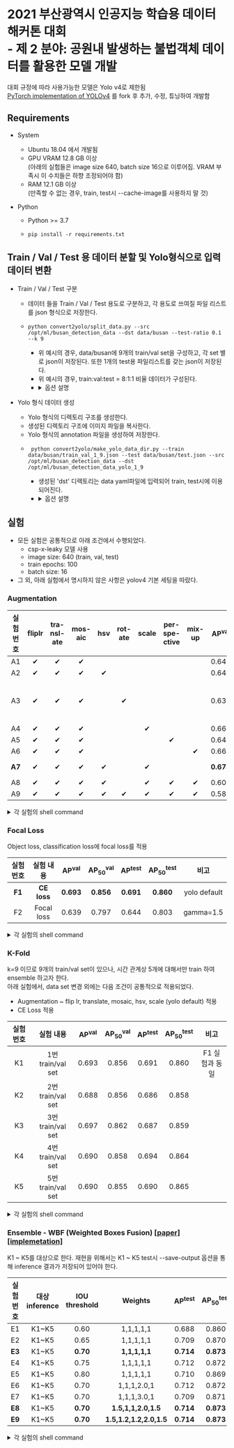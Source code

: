 # 2021 부산광역시 인공지능 학습용 데이터 해커톤 대회<br/>- 제 2 분야: 공원내 발생하는 불법객체 데이터를 활용한 모델 개발
대회 규정에 따라 사용가능한 모델은 Yolo v4로 제한됨<br>
[PyTorch implementation of YOLOv4](https://github.com/WongKinYiu/PyTorch_YOLOv4) 를 fork 후 추가, 수정, 튜닝하여 개발함


## Requirements
- System
  - Ubuntu 18.04 에서 개발됨
  - GPU VRAM 12.8 GB 이상<br/>(아래의 실험들은 image size 640, batch size 16으로 이루어짐. VRAM 부족시 이 수치들은 하향 조정되어야 함)
  - RAM 12.1 GB 이상 <br/>(만족할 수 없는 경우, train, test시 --cache-image를 사용하지 말 것) 

- Python
  - Python >= 3.7
  - ```shell
    pip install -r requirements.txt
    ```

  
## Train / Val / Test 용 데이터 분할 및 Yolo형식으로 입력 데이터 변환 
- Train / Val / Test 구분
  - 데이터 들을 Train / Val / Test 용도로 구분하고, 각 용도로 쓰여질 파일 리스트를 json 형식으로 저장한다.
  - ```shell
    python convert2yolo/split_data.py --src /opt/ml/busan_detection_data --dst data/busan --test-ratio 0.1 --k 9
    ```
    - 위 예시의 경우, data/busan에 9개의 train/val set을 구성하고, 각 set 별로 json이 저장된다. 또한 1개의 test용 파일리스트를 갖는 json이 저장된다.
    - 위 예시의 경우, train:val:test = 8:1:1 비율 데이터가 구성된다.
    - <details><summary>옵션 설명</summary>
      - src: 대회 제공 원본 데이터가 저장된 경로
      - dst: 파일 리스트 json이 저정될 경로
      - test-ratio: 전체 데이터 중 test용으로 쓰일 비율
      - k: test용 이외의 데이터는 k-fold 방식으로 train/val로 나뉜다. 그 때의 k
      - seed: 데이터 shuffle 시 쓰이는 seed
      </details>
    
- Yolo 형식 데이터 생성
  - Yolo 형식의 디렉토리 구조를 생성한다.
  - 생성된 디렉토리 구조에 이미지 파일을 복사한다.
  - Yolo 형식의 annotation 파일을 생성하여 저장한다.
  - ```shell
     python convert2yolo/make_yolo_data_dir.py --train data/busan/train_val_1_9.json --test data/busan/test.json --src /opt/ml/busan_detection_data --dst /opt/ml/busan_detection_data_yolo_1_9
    ```
    - 생성된 'dst' 디렉토리는 data yaml파일에 입력되어 train, test시에 이용되어진다.
    - <details><summary>옵션 설명</summary>
      - train: split_data.py 통해 생성된 train/val set 중 선택된 set의 파일 리스트 json 
      - test: split_data.py 통해 생성된 test 파일 리스트 json
      - src: 대회 제공 원본 데이터가 저장된 경로
      - dst: Yolo 형식 데이터가 저장될 경로
      </details>


## 실험
- 모든 실험은 공통적으로 아래 조건에서 수행되었다.
  - csp-x-leaky 모델 사용
  - image size: 640 (train, val, test)
  - train epochs: 100
  - batch size: 16
- 그 외, 아래 실험에서 명시하지 않은 사항은 yolov4 기본 세팅을 따랐다.

### Augmentation

|실험 번호|fliplr|tra-nsl-ate|mos-aic|hsv|rot-ate|scale|per-spe-ctive|mix-up|AP<sup>val</sup>| AP<sub>50</sub><sup>val</sup>|AP<sup>test</sup>| AP<sub>50</sub><sup>test</sup>|비고|
|:---:|:---:|:---:|:---:|:---:|:---:|:---:|:---:|:---:|:---:|:---:|:---:|:---:|:---:|
|A1|✔|✔|✔| | | | | |0.643|0.792|0.652|0.802|baseline|
|A2|✔|✔|✔|✔| | | | |0.645|0.794|0.648|0.801| |
|A3|✔|✔|✔| |✔| | | |0.630|0.811|0.635|0.816|서버 문제로 94 epoch까지만 학습|
|A4|✔|✔|✔| | |✔| | |0.668|0.821|0.675|0.829| |
|A5|✔|✔|✔| | | |✔| |0.643|0.821|0.660|0.830| |
|A6|✔|✔|✔| | | | |✔|0.664|0.816|0.669|0.822| |
|**A7**|✔|✔|✔|✔| |✔| | |**0.673**|**0.826**|**0.681**|**0.832**|yolo default|
|A8|✔|✔|✔|✔| |✔|✔|✔|0.603|0.810|0.624|0.818| |
|A9|✔|✔|✔|✔|✔|✔|✔|✔|0.585|0.810|0.602|0.820| |

<details>
  <summary>각 실험의 shell command</summary>

- 실험 A1 - flip lr, translate, mosaic
  - Train
    ```shell
    python train.py --device 0 --cache-images --batch-size 16 --epochs 100 --img-size 640 640 --data data/busan/park_1_9.yaml --hyp data/busan/hyp_fliplr_t_mosaic.yaml --cfg cfg/yolov4-csp-x-leaky.cfg --weights '' --project busan --name x-leaky_bs16_640_640_flip1r_t_mosaic_100e
    ```
  - Test
    ```shell
    python test.py --device 0 --task test --batch 16 --img 640  --data data/busan/park_1_9.yaml --cfg cfg/yolov4-csp-x-leaky.cfg --names data/busan/park.names --weights busan/x-leaky_bs16_640_640_flip1r_t_mosaic_100e/weights/best_ap.pt --project busan --name x-leaky_bs16_640_640_flip1r_t_mosaic_100e_best_ap
    ```
- 실험 A2 - flip lr, translate, mosaic, hsv
  - Train
    ```shell
    python train.py --device 0 --cache-images --batch-size 16 --epochs 100 --img-size 640 640 --data data/busan/park_1_9.yaml --hyp data/busan/hyp_fliplr_t_mosaic_hsv.yaml --cfg cfg/yolov4-csp-x-leaky.cfg --weights '' --project busan --name x-leaky_bs16_640_640_flip1r_t_mosaic_hsv_100e
    ```
  - Test
    ```shell
    python test.py --device 0 --task test --batch 16 --img 640  --data data/busan/park_1_9.yaml --cfg cfg/yolov4-csp-x-leaky.cfg --names data/busan/park.names --weights busan/x-leaky_bs16_640_640_flip1r_t_mosaic_hsv_100e/weights/best_ap.pt --project busan --name x-leaky_bs16_640_640_flip1r_t_mosaic_hsv_100e_best_ap
    ```
- 실험 A3 - flip lr, translate, mosaic, rotate
  - Train
    ```shell
    python train.py --device 0 --cache-images --batch-size 16 --epochs 100 --img-size 640 640 --data data/busan/park_1_9.yaml --hyp data/busan/hyp_fliplr_t_mosaic_rotate.yaml --cfg cfg/yolov4-csp-x-leaky.cfg --weights '' --project busan --name x-leaky_bs16_640_640_flip1r_t_mosaic_rotate_100e
    ```
  - test
    ```shell
    python test.py --device 0 --task test --batch 16 --img 640  --data data/busan/park_1_9.yaml --cfg cfg/yolov4-csp-x-leaky.cfg --names data/busan/park.names --weights busan/x-leaky_bs16_640_640_flip1r_t_mosaic_rotate_100e/weights/best_ap.pt --project busan --name x-leaky_bs16_640_640_flip1r_t_mosaic_rotate_100e_best_ap
    ```
- 실험 A4 - flip lr, translate, mosaic, scale
  - Train
    ```shell
    python train.py --device 0 --cache-images --batch-size 16 --epochs 100 --img-size 640 640 --data data/busan/park_1_9.yaml --hyp data/busan/hyp_fliplr_t_mosaic_scale.yaml --cfg cfg/yolov4-csp-x-leaky.cfg --weights '' --project busan --name x-leaky_bs16_640_640_flip1r_t_mosaic_scale_100e
    ```
  - Test
    ```shell
    python test.py --device 0 --task test --batch 16 --img 640  --data data/busan/park_1_9.yaml --cfg cfg/yolov4-csp-x-leaky.cfg --names data/busan/park.names --weights busan/x-leaky_bs16_640_640_flip1r_t_mosaic_scale_100e/weights/best_ap.pt --project busan --name x-leaky_bs16_640_640_flip1r_t_mosaic_scale_100e_best_ap
    ```
- 실험 A5 - flip lr, translate, mosaic, perspective
  - Train
    ```shell
    python train.py --device 0 --cache-images --batch-size 16 --epochs 100 --img-size 640 640 --data data/busan/park_1_9.yaml --hyp data/busan/hyp_fliplr_t_mosaic_per.yaml --cfg cfg/yolov4-csp-x-leaky.cfg --weights '' --project busan --name x-leaky_bs16_640_640_flip1r_t_mosaic_per_100e
    ```
  - Test
    ```shell
    python test.py --device 0 --task test --batch 16 --img 640  --data data/busan/park_1_9.yaml --cfg cfg/yolov4-csp-x-leaky.cfg --names data/busan/park.names --weights busan/x-leaky_bs16_640_640_flip1r_t_mosaic_per_100e/weights/best_ap.pt --project busan --name x-leaky_bs16_640_640_flip1r_t_mosaic_per_100e_best_ap
    ```
- 실험 A6 - flip lr, translate, mosaic, mixup
  - Train
    ```shell
    python train.py --device 0 --cache-images --batch-size 16 --epochs 100 --img-size 640 640 --data data/busan/park_1_9.yaml --hyp data/busan/hyp_fliplr_t_mosaic_mixup.yaml --cfg cfg/yolov4-csp-x-leaky.cfg --weights '' --project busan --name x-leaky_bs16_640_640_flip1r_t_mosaic_mixup_100e
    ```
  - Test
    ```shell
    python test.py --device 0 --task test --batch 16 --img 640  --data data/busan/park_1_9.yaml --cfg cfg/yolov4-csp-x-leaky.cfg --names data/busan/park.names --weights busan/x-leaky_bs16_640_640_flip1r_t_mosaic_mixup_100e/weights/best_ap.pt --project busan --name x-leaky_bs16_640_640_flip1r_t_mosaic_mixup_100e_best_ap
    ```
- 실험 A7 - flip lr, translate, mosaic, hsv, scale
  - Train
    ```shell
    python train.py --device 0 --cache-images --batch-size 16 --epochs 100 --img-size 640 640 --data data/busan/park_1_9.yaml --hyp data/busan/hyp_yolo_default.yaml --cfg cfg/yolov4-csp-x-leaky.cfg --weights '' --project busan --name x-leaky_bs16_640_640_flip1r_t_mosaic_hsv_scale_yolo_default_100e
    ```
  - Test
    ```shell
    python test.py --device 0 --task test --batch 16 --img 640  --data data/busan/park_1_9.yaml --cfg cfg/yolov4-csp-x-leaky.cfg --names data/busan/park.names --weights busan/x-leaky_bs16_640_640_flip1r_t_mosaic_hsv_scale_yolo_default_100e/weights/best_ap.pt --project busan --name x-leaky_bs16_640_640_flip1r_t_mosaic_hsv_scale_yolo_default_100e_best_ap
    ```
- 실험 A8 - flip lr, translate, mosaic, hsv, scale, perspective, mixup
  - Train
    ```shell
    python train.py --device 0 --cache-images --batch-size 16 --epochs 100 --img-size 640 640 --data data/busan/park_1_9.yaml --hyp data/busan/hyp_all_aug_except_rotate.yaml --cfg cfg/yolov4-csp-x-leaky.cfg --weights '' --project busan --name x-leaky_bs16_640_640_all_aug_except_rotate_100e
    ```
  - Test
    ```shell
    python test.py --device 0 --task test --batch 16 --img 640  --data data/busan/park_1_9.yaml --cfg cfg/yolov4-csp-x-leaky.cfg --names data/busan/park.names --weights busan/x-leaky_bs16_640_640_all_aug_except_rotate_100e/weights/best_ap.pt --project busan --name x-leaky_bs16_640_640_all_aug_except_rotate_100e_best_ap
    ```
- 실험 A9 - flip lr, translate, mosaic, hsv, rotate, scale, perspective, mixup
  - Train
    ```shell
    python train.py --device 0 --cache-images --batch-size 16 --epochs 100 --img-size 640 640 --data data/busan/park_1_9.yaml --hyp data/busan/hyp_all_aug.yaml --cfg cfg/yolov4-csp-x-leaky.cfg --weights '' --project busan --name x-leaky_bs16_640_640_all_aug_100e
    ```
  - Test
    ```shell
    python test.py --device 0 --task test --batch 16 --img 640  --data data/busan/park_1_9.yaml --cfg cfg/yolov4-csp-x-leaky.cfg --names data/busan/park.names --weights busan/x-leaky_bs16_640_640_all_aug_100e/weights/best_ap.pt --project busan --name x-leaky_bs16_640_640_all_aug_100e_best_ap
    ```
</details>

### Focal Loss
Object loss, classification loss에 focal loss를 적용

|실험 번호|실험 내용|AP<sup>val</sup>| AP<sub>50</sub><sup>val</sup>|AP<sup>test</sup>| AP<sub>50</sub><sup>test</sup>|비고|
|:---:|:---:|:---:|:---:|:---:|:---:|:---:|
|**F1**|**CE loss**|**0.693**|**0.856**|**0.691**|**0.860**|yolo default|
|F2|Focal loss|0.639|0.797|0.644|0.803|gamma=1.5|

<details>
  <summary>각 실험의 shell command</summary>

- 실험 F1 - CE loss
  - train
    ```shell
    python train.py --device 0 --cache-images --batch-size 16 --epochs 100 --img-size 640 640 --data data/busan/park_1_9.yaml --hyp data/busan/hyp_yolo_default.yaml --cfg cfg/yolov4-csp-x-leaky_busan.cfg --weights '' --project busan --name x-leaky_bs16_640_640_ce_loss_100e_13c
    ```
  - test
    ```shell
    python test.py --device 0 --task test --batch 16 --img 640  --data data/busan/park_1_9.yaml --cfg cfg/yolov4-csp-x-leaky_busan.cfg --names data/busan/park.names --weights busan/x-leaky_bs16_640_640_ce_loss_100e_13c/weights/best_ap.pt --project busan --name x-leaky_bs16_640_640_ce_loss_100e_13c_best_ap
    ```
  - 실험 F2 - focal loss
    - train
    ```shell
    python train.py --device 0 --cache-images --batch-size 16 --epochs 100 --img-size 640 640 --data data/busan/park_1_9.yaml --hyp data/busan/hyp_yolo_default_focal.yaml --cfg cfg/yolov4-csp-x-leaky_busan.cfg --weights '' --project busan --name x-leaky_bs16_640_640_focal_loss_100e_13c
    ```
  - test
    ```shell
    python test.py --device 0 --task test --batch 16 --img 640  --data data/busan/park_1_9.yaml --cfg cfg/yolov4-csp-x-leaky_busan.cfg --names data/busan/park.names --weights busan/x-leaky_bs16_640_640_focal_loss_100e_13c/weights/best_ap.pt --project busan --name x-leaky_bs16_640_640_focal_loss_100e_13c_best_ap
    ```
</details>

### K-Fold
k=9 이므로 9개의 train/val set이 있으나, 시간 관계상 5개에 대해서만 train 하여 ensemble 하고자 한다.<br/>
아래 실험에서, data set 변경 외에는 다음 조건이 공통적으로 적용되었다. 
- Augmentation ~ flip lr, translate, mosaic, hsv, scale (yolo default) 적용
- CE Loss 적용

|실험 번호|실험 내용|AP<sup>val</sup>| AP<sub>50</sub><sup>val</sup>|AP<sup>test</sup>| AP<sub>50</sub><sup>test</sup>|비고|
|:---:|:---:|:---:|:---:|:---:|:---:|:---:|
|K1|1번 train/val set|0.693|0.856|0.691|0.860|F1 실험과 동일|
|K2|2번 train/val set|0.688|0.856|0.686|0.858| | 
|K3|3번 train/val set|0.697|0.862|0.687|0.859| | 
|K4|4번 train/val set|0.690|0.858|0.694|0.864| |
|K5|5번 train/val set|0.690|0.855|0.690|0.865| |

<details>
  <summary>각 실험의 shell command</summary>

- 실험 K1 - 1번 train/val set
  - train
    ```shell
    python train.py --device 0 --cache-images --batch-size 16 --epochs 100 --img-size 640 640 --data data/busan/park_1_9.yaml --hyp data/busan/hyp_yolo_default.yaml --cfg cfg/yolov4-csp-x-leaky_busan.cfg --weights '' --project busan --name x-leaky_bs16_640_640_k1_100e
    ```
  - test
    ```shell
    python test.py --device 0 --task test --save-output --batch 16 --img 640  --data data/busan/park_1_9.yaml --cfg cfg/yolov4-csp-x-leaky_busan.cfg --names data/busan/park.names --weights busan/x-leaky_bs16_640_640_k1_100e/weights/best_ap.pt --project busan --name x-leaky_bs16_640_640_k1_100e
    ```

- 실험 K2 - 2번 train/val set
  - train
    ```shell
    python train.py --device 0 --cache-images --batch-size 16 --epochs 100 --img-size 640 640 --data data/busan/park_2_9.yaml --hyp data/busan/hyp_yolo_default.yaml --cfg cfg/yolov4-csp-x-leaky_busan.cfg --weights '' --project busan --name x-leaky_bs16_640_640_k2_100e
    ```
  - test
    ```shell
    python test.py --device 0 --task test --save-output --batch 16 --img 640  --data data/busan/park_2_9.yaml --cfg cfg/yolov4-csp-x-leaky_busan.cfg --names data/busan/park.names --weights busan/x-leaky_bs16_640_640_k2_100e/weights/best_ap.pt --project busan --name x-leaky_bs16_640_640_k2_100e
    ```

- 실험 K3 - 3번 train/val set
  - train
    ```shell
    python train.py --device 0 --cache-images --batch-size 16 --epochs 100 --img-size 640 640 --data data/busan/park_3_9.yaml --hyp data/busan/hyp_yolo_default.yaml --cfg cfg/yolov4-csp-x-leaky_busan.cfg --weights '' --project busan --name x-leaky_bs16_640_640_k3_100e
    ```
  - test
    ```shell
    python test.py --device 0 --task test --save-output --batch 16 --img 640  --data data/busan/park_3_9.yaml --cfg cfg/yolov4-csp-x-leaky_busan.cfg --names data/busan/park.names --weights busan/x-leaky_bs16_640_640_k3_100e/weights/best_ap.pt --project busan --name x-leaky_bs16_640_640_k3_100e
    ```

- 실험 K4 - 4번 train/val set
  - train
    ```shell
    python train.py --device 0 --cache-images --batch-size 16 --epochs 100 --img-size 640 640 --data data/busan/park_4_9.yaml --hyp data/busan/hyp_yolo_default.yaml --cfg cfg/yolov4-csp-x-leaky_busan.cfg --weights '' --project busan --name x-leaky_bs16_640_640_k4_100e
    ```
  - test
    ```shell
    python test.py --device 0 --task test --save-output --batch 16 --img 640  --data data/busan/park_4_9.yaml --cfg cfg/yolov4-csp-x-leaky_busan.cfg --names data/busan/park.names --weights busan/x-leaky_bs16_640_640_k4_100e/weights/best_ap.pt --project busan --name x-leaky_bs16_640_640_k4_100e
    ```

- 실험 K5 - 5번 train/val set
  - train
    ```shell
    python train.py --device 0 --cache-images --batch-size 16 --epochs 100 --img-size 640 640 --data data/busan/park_5_9.yaml --hyp data/busan/hyp_yolo_default.yaml --cfg cfg/yolov4-csp-x-leaky_busan.cfg --weights '' --project busan --name x-leaky_bs16_640_640_k5_100e
    ```
  - test
    ```shell
    python test.py --device 0 --task test --save-output --batch 16 --img 640  --data data/busan/park_5_9.yaml --cfg cfg/yolov4-csp-x-leaky_busan.cfg --names data/busan/park.names --weights busan/x-leaky_bs16_640_640_k5_100e/weights/best_ap.pt --project busan --name x-leaky_bs16_640_640_k5_100e
    ```
</details>
  
### Ensemble - WBF (Weighted Boxes Fusion) [[paper]](https://arxiv.org/abs/1910.13302) [[implemetation]](https://github.com/ZFTurbo/Weighted-Boxes-Fusion)
K1 ~ K5를 대상으로 한다. 재현을 위해서는 K1 ~ K5 test시 --save-output 옵션을 통해 inference 결과가 저장되어 있어야 한다.

|실험 번호|대상 inference|IOU threshold|Weights|AP<sup>test</sup>| AP<sub>50</sub><sup>test</sup>|비고|
|:---:|:---:|:---:|:---:|:---:|:---:|:---:|
|E1|K1~K5|0.60|1,1,1,1,1|0.688|0.860| |
|E2|K1~K5|0.65|1,1,1,1,1|0.709|0.870| |
|**E3**|K1~K5|**0.70**|**1,1,1,1,1**|**0.714**|**0.873**| |
|E4|K1~K5|0.75|1,1,1,1,1|0.712|0.872| |
|E5|K1~K5|0.80|1,1,1,1,1|0.710|0.869| |
|E6|K1~K5|0.70|1,1,1,2.0,1|0.712|0.872| |
|E7|K1~K5|0.70|1,1,1,3.0,1|0.709|0.871| |
|**E8**|K1~K5|**0.70**|**1.5,1,1,2.0,1.5**|**0.714**|**0.873**| |
|**E9**|K1~K5|**0.70**|**1.5,1.2,1.2,2.0,1.5**|**0.714**|**0.873**| |

<details>
  <summary>각 실험의 shell command</summary>

- 실험 E1
  - ensemble
  ```shell
  python ensemble.py --dst busan/ensemble_iou60_w11111.pkl --iou-thr 0.6 --preds busan/test_best_ap_x-leaky_bs16_640_640_k1_100e/test_best_ap_x-leaky_bs16_640_640_k1_100e_output.pkl busan/test_best_ap_x-leaky_bs16_640_640_k2_100e/test_best_ap_x-leaky_bs16_640_640_k2_100e_output.pkl busan/test_best_ap_x-leaky_bs16_640_640_k3_100e/test_best_ap_x-leaky_bs16_640_640_k3_100e_output.pkl busan/test_best_ap_x-leaky_bs16_640_640_k3_100e/test_best_ap_x-leaky_bs16_640_640_k3_100e_output.pkl busan/test_best_ap_x-leaky_bs16_640_640_k5_100e/test_best_ap_x-leaky_bs16_640_640_k5_100e_output.pkl
  ```
  - test
  ```shell
  python test.py --device 0 --batch 16 --img 640  --data data/busan/park_1_9.yaml --names data/busan/park.names --load-output-pickle busan/ensemble_iou60_w11111.pkl --plots --task test --project busan --name ensemble_iou60_w11111
  ```
  
- 실험 E2
  - ensemble
  ```shell
  python ensemble.py --dst busan/ensemble_iou65_w11111.pkl --iou-thr 0.65 --preds busan/test_best_ap_x-leaky_bs16_640_640_k1_100e/test_best_ap_x-leaky_bs16_640_640_k1_100e_output.pkl busan/test_best_ap_x-leaky_bs16_640_640_k2_100e/test_best_ap_x-leaky_bs16_640_640_k2_100e_output.pkl busan/test_best_ap_x-leaky_bs16_640_640_k3_100e/test_best_ap_x-leaky_bs16_640_640_k3_100e_output.pkl busan/test_best_ap_x-leaky_bs16_640_640_k3_100e/test_best_ap_x-leaky_bs16_640_640_k3_100e_output.pkl busan/test_best_ap_x-leaky_bs16_640_640_k5_100e/test_best_ap_x-leaky_bs16_640_640_k5_100e_output.pkl
  ```
  - test
  ```shell
  python test.py --device 0 --batch 16 --img 640  --data data/busan/park_1_9.yaml --names data/busan/park.names --load-output-pickle busan/ensemble_iou65_w11111.pkl --plots --task test --project busan --name ensemble_iou65_w11111
  ```

- 실험 E3
  - ensemble
  ```shell
  python ensemble.py --dst busan/ensemble_iou70_w11111.pkl --iou-thr 0.7 --preds busan/test_best_ap_x-leaky_bs16_640_640_k1_100e/test_best_ap_x-leaky_bs16_640_640_k1_100e_output.pkl busan/test_best_ap_x-leaky_bs16_640_640_k2_100e/test_best_ap_x-leaky_bs16_640_640_k2_100e_output.pkl busan/test_best_ap_x-leaky_bs16_640_640_k3_100e/test_best_ap_x-leaky_bs16_640_640_k3_100e_output.pkl busan/test_best_ap_x-leaky_bs16_640_640_k3_100e/test_best_ap_x-leaky_bs16_640_640_k3_100e_output.pkl busan/test_best_ap_x-leaky_bs16_640_640_k5_100e/test_best_ap_x-leaky_bs16_640_640_k5_100e_output.pkl
  ```
  - test
  ```shell
  python test.py --device 0 --batch 16 --img 640  --data data/busan/park_1_9.yaml --names data/busan/park.names --load-output-pickle busan/ensemble_iou70_w11111.pkl --plots --task test --project busan --name ensemble_iou70_w11111
  ```
  
- 실험 E4
  - ensemble
  ```shell
  python ensemble.py --dst busan/ensemble_iou75_w11111.pkl --iou-thr 0.75 --preds busan/test_best_ap_x-leaky_bs16_640_640_k1_100e/test_best_ap_x-leaky_bs16_640_640_k1_100e_output.pkl busan/test_best_ap_x-leaky_bs16_640_640_k2_100e/test_best_ap_x-leaky_bs16_640_640_k2_100e_output.pkl busan/test_best_ap_x-leaky_bs16_640_640_k3_100e/test_best_ap_x-leaky_bs16_640_640_k3_100e_output.pkl busan/test_best_ap_x-leaky_bs16_640_640_k3_100e/test_best_ap_x-leaky_bs16_640_640_k3_100e_output.pkl busan/test_best_ap_x-leaky_bs16_640_640_k5_100e/test_best_ap_x-leaky_bs16_640_640_k5_100e_output.pkl
  ```
  - test
  ```shell
  python test.py --device 0 --batch 16 --img 640  --data data/busan/park_1_9.yaml --names data/busan/park.names --load-output-pickle busan/ensemble_iou75_w11111.pkl --plots --task test --project busan --name ensemble_iou75_w11111
  ```

- 실험 E5
  - ensemble
  ```shell
  python ensemble.py --dst busan/ensemble_iou80_w11111.pkl --iou-thr 0.8 --preds busan/test_best_ap_x-leaky_bs16_640_640_k1_100e/test_best_ap_x-leaky_bs16_640_640_k1_100e_output.pkl busan/test_best_ap_x-leaky_bs16_640_640_k2_100e/test_best_ap_x-leaky_bs16_640_640_k2_100e_output.pkl busan/test_best_ap_x-leaky_bs16_640_640_k3_100e/test_best_ap_x-leaky_bs16_640_640_k3_100e_output.pkl busan/test_best_ap_x-leaky_bs16_640_640_k3_100e/test_best_ap_x-leaky_bs16_640_640_k3_100e_output.pkl busan/test_best_ap_x-leaky_bs16_640_640_k5_100e/test_best_ap_x-leaky_bs16_640_640_k5_100e_output.pkl
  ```
  - test
  ```shell
  python test.py --device 0 --batch 16 --img 640  --data data/busan/park_1_9.yaml --names data/busan/park.names --load-output-pickle busan/ensemble_iou80_w11111.pkl --plots --task test --project busan --name ensemble_iou80_w11111
  ```

- 실험 E6
  - ensemble
  ```shell
  python ensemble.py --dst busan/ensemble_iou70_w1010102010.pkl --iou-thr 0.7 --weights 1.0 1.0 1.0 2.0 1.0 --preds busan/test_best_ap_x-leaky_bs16_640_640_k1_100e/test_best_ap_x-leaky_bs16_640_640_k1_100e_output.pkl busan/test_best_ap_x-leaky_bs16_640_640_k2_100e/test_best_ap_x-leaky_bs16_640_640_k2_100e_output.pkl busan/test_best_ap_x-leaky_bs16_640_640_k3_100e/test_best_ap_x-leaky_bs16_640_640_k3_100e_output.pkl busan/test_best_ap_x-leaky_bs16_640_640_k3_100e/test_best_ap_x-leaky_bs16_640_640_k3_100e_output.pkl busan/test_best_ap_x-leaky_bs16_640_640_k5_100e/test_best_ap_x-leaky_bs16_640_640_k5_100e_output.pkl
  ```
  - test
  ```shell
  python test.py --device 0 --batch 16 --img 640  --data data/busan/park_1_9.yaml --names data/busan/park.names --load-output-pickle busan/ensemble_iou70_w1010102010.pkl --plots --task test --project busan --name ensemble_iou70_w1010102010
  ```
  
- 실험 E7
  - ensemble
  ```shell
  python ensemble.py --dst busan/ensemble_iou70_w1010103010.pkl --iou-thr 0.7 --weights 1.0 1.0 1.0 3.0 1.0 --preds busan/test_best_ap_x-leaky_bs16_640_640_k1_100e/test_best_ap_x-leaky_bs16_640_640_k1_100e_output.pkl busan/test_best_ap_x-leaky_bs16_640_640_k2_100e/test_best_ap_x-leaky_bs16_640_640_k2_100e_output.pkl busan/test_best_ap_x-leaky_bs16_640_640_k3_100e/test_best_ap_x-leaky_bs16_640_640_k3_100e_output.pkl busan/test_best_ap_x-leaky_bs16_640_640_k3_100e/test_best_ap_x-leaky_bs16_640_640_k3_100e_output.pkl busan/test_best_ap_x-leaky_bs16_640_640_k5_100e/test_best_ap_x-leaky_bs16_640_640_k5_100e_output.pkl
  ```
  - test
  ```shell
  python test.py --device 0 --batch 16 --img 640  --data data/busan/park_1_9.yaml --names data/busan/park.names --load-output-pickle busan/ensemble_iou70_w1010103010.pkl --plots --task test --project busan --name ensemble_iou70_w1010103010
  ```

- 실험 E8
  - ensemble
  ```shell
  python ensemble.py --dst busan/ensemble_iou70_w1510102015.pkl --iou-thr 0.7 --weights 1.5 1.0 1.0 2.0 1.5 --preds busan/test_best_ap_x-leaky_bs16_640_640_k1_100e/test_best_ap_x-leaky_bs16_640_640_k1_100e_output.pkl busan/test_best_ap_x-leaky_bs16_640_640_k2_100e/test_best_ap_x-leaky_bs16_640_640_k2_100e_output.pkl busan/test_best_ap_x-leaky_bs16_640_640_k3_100e/test_best_ap_x-leaky_bs16_640_640_k3_100e_output.pkl busan/test_best_ap_x-leaky_bs16_640_640_k3_100e/test_best_ap_x-leaky_bs16_640_640_k3_100e_output.pkl busan/test_best_ap_x-leaky_bs16_640_640_k5_100e/test_best_ap_x-leaky_bs16_640_640_k5_100e_output.pkl
  ```
  - test
  ```shell
  python test.py --device 0 --batch 16 --img 640  --data data/busan/park_1_9.yaml --names data/busan/park.names --load-output-pickle busan/ensemble_iou70_w1510102015.pkl --plots --task test --project busan --name ensemble_iou70_w1510102015
  ```

- 실험 E9
  - ensemble
  ```shell
  python ensemble.py --dst busan/ensemble_iou70_w1512122015.pkl --iou-thr 0.7 --weights 1.5 1.2 1.2 2.0 1.5 --preds busan/test_best_ap_x-leaky_bs16_640_640_k1_100e/test_best_ap_x-leaky_bs16_640_640_k1_100e_output.pkl busan/test_best_ap_x-leaky_bs16_640_640_k2_100e/test_best_ap_x-leaky_bs16_640_640_k2_100e_output.pkl busan/test_best_ap_x-leaky_bs16_640_640_k3_100e/test_best_ap_x-leaky_bs16_640_640_k3_100e_output.pkl busan/test_best_ap_x-leaky_bs16_640_640_k3_100e/test_best_ap_x-leaky_bs16_640_640_k3_100e_output.pkl busan/test_best_ap_x-leaky_bs16_640_640_k5_100e/test_best_ap_x-leaky_bs16_640_640_k5_100e_output.pkl
  ```
  - test
  ```shell
  python test.py --device 0 --batch 16 --img 640  --data data/busan/park_1_9.yaml --names data/busan/park.names --load-output-pickle busan/ensemble_iou70_w1512122015.pkl --plots --task test --project busan --name ensemble_iou70_w1512122015
  ```
</details>
